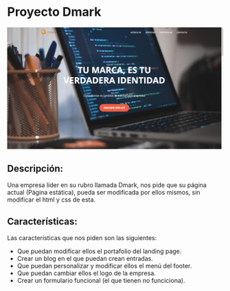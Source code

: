 # Proyecto Dmark

![img/screenshot.png](screenshot.png)
## Descripción:

Una empresa lider en su rubro llamada Dmark, nos pide que su página actual (Página estática), pueda ser modificada por ellos mismos, sin modificar el html y css de esta.
## Características:

Las características que nos piden son las siguientes:

-	Que puedan modificar ellos el portafolio del landing page.
- 	Crear un blog en el que puedan crean entradas.
-  Que puedan personalizar y modificar ellos el menú del footer.
-  Que puedan cambiar ellos el logo de la empresa.
-  Crear un formulario funcional (el que tienen no funciciona).

